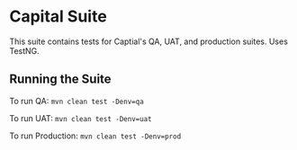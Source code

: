 Capital Suite
=============
This suite contains tests for Captial's QA, UAT, and production suites. Uses TestNG.

## Running the Suite
To run QA:
`mvn clean test -Denv=qa`

To run UAT:
`mvn clean test -Denv=uat`

To run Production:
`mvn clean test -Denv=prod`

